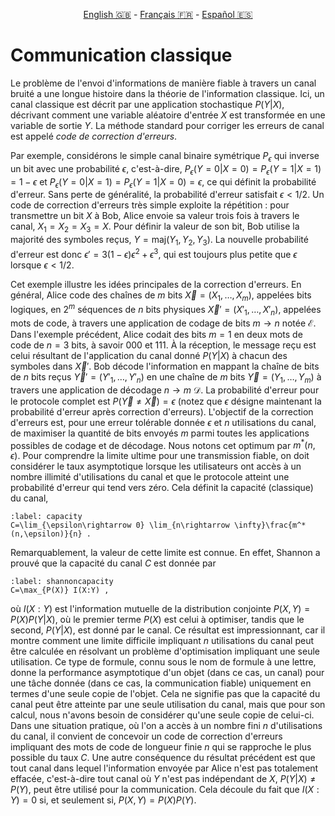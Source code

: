 <p style="text-align: center;">
    <a id="linken" href="../../../../en/content/index.html">English &#x1F1EC;&#x1F1E7;</a> - 
    <a id="linkfr" href="../../../../fr/content/index.html">Français &#x1F1EB;&#x1F1F7;</a> - 
    <a id="linkes" href="../../../../es/content/index.html">Español &#x1F1EA;&#x1F1F8;</a>
</p>
<script>
    currentPage = window.location.href;
    beforeLang = currentPage.slice(0, currentPage.indexOf("content") - 3);
    afterLang = currentPage.slice(currentPage.indexOf("content"));
    document.getElementById("linken").href = beforeLang + "en/" + afterLang;
    document.getElementById("linkfr").href = beforeLang + "fr/" + afterLang;
    document.getElementById("linkes").href = beforeLang + "es/" + afterLang;
</script>



# Communication classique

Le problème de l'envoi d'informations de manière fiable à travers un canal bruité a une longue histoire dans la théorie de l'information classique. Ici, un canal classique est décrit par une application stochastique $P(Y|X)$, décrivant comment une variable aléatoire d'entrée $X$ est transformée en une variable de sortie $Y$. La méthode standard pour corriger les erreurs de canal est appelé *code de correction d'erreurs*.

Par exemple, considérons le simple canal binaire symétrique $P_\epsilon$ qui inverse un bit avec une probabilité $\epsilon$, c'est-à-dire, $P_\epsilon(Y=0|X=0)=P_\epsilon(Y=1|X=1)=1-\epsilon$ et $P_\epsilon(Y=0|X=1)=P_\epsilon(Y=1|X=0)=\epsilon$, ce qui définit la probabilité d'erreur. Sans perte de généralité, la probabilité d'erreur satisfait $\epsilon<1/2$. Un code de correction d'erreurs très simple exploite la répétition : pour transmettre un bit $X$ à Bob, Alice envoie sa valeur trois fois à travers le canal, $X_1=X_2=X_3=X$. Pour définir la valeur de son bit, Bob utilise la majorité des symboles reçus, $Y=\text{maj}(Y_1,Y_2,Y_3)$. La nouvelle probabilité d'erreur est donc $\epsilon'=3(1-\epsilon)\epsilon^2+\epsilon^3$, qui est toujours plus petite que $\epsilon$ lorsque $\epsilon<1/2$.

Cet exemple illustre les idées principales de la correction d'erreurs. En général, Alice code des chaînes de $m$ bits $\vec X=(X_1,\ldots,X_m)$, appelées bits logiques, en $2^m$ séquences de $n$ bits physiques $\vec X'=(X'_1,\ldots,X'_n)$, appelées mots de code, à travers une application de codage de bits $m \rightarrow n$ notée $\mathcal E$. Dans l'exemple précédent, Alice codait des bits $m=1$ en deux mots de code de $n=3$ bits, à savoir $000$ et $111$. À la réception, le message reçu est celui résultant de l'application du canal donné $P(Y|X)$ à chacun des symboles dans $\vec X'$. Bob décode l'information en mappant la chaîne de bits de $n$ bits reçus $\vec Y'=(Y'_1,\ldots,Y'_n)$ en une chaîne de $m$ bits $\vec Y=(Y_1,\ldots,Y_m)$ à travers une application de décodage $n \rightarrow m$ $\mathcal D$. La probabilité d'erreur pour le protocole complet est $P(\vec Y\neq\vec X)=\epsilon$ (notez que $\epsilon$ désigne maintenant la probabilité d'erreur après correction d'erreurs). L'objectif de la correction d'erreurs est, pour une erreur tolérable donnée $\epsilon$ et $n$ utilisations du canal, de maximiser la quantité de bits envoyés $m$ parmi toutes les applications possibles de codage et de décodage. Nous notons cet optimum par $m^*(n,\epsilon)$. Pour comprendre la limite ultime pour une transmission fiable, on doit considérer le taux asymptotique lorsque les utilisateurs ont accès à un nombre illimité d'utilisations du canal et que le protocole atteint une probabilité d'erreur qui tend vers zéro. Cela définit la capacité (classique) du canal,

```{math}
:label: capacity
C=\lim_{\epsilon\rightarrow 0} \lim_{n\rightarrow \infty}\frac{m^*(n,\epsilon)}{n} .
```

Remarquablement, la valeur de cette limite est connue. En effet, Shannon a prouvé que la capacité du canal $C$ est donnée par

```{math}
:label: shannoncapacity
C=\max_{P(X)} I(X:Y) ,
```

où $I(X:Y)$ est l'information mutuelle de la distribution conjointe $P(X,Y)=P(X)P(Y|X)$, où le premier terme $P(X)$ est celui à optimiser, tandis que le second, $P(Y|X)$, est donné par le canal. Ce résultat est impressionnant, car il montre comment une limite difficile impliquant $n$ utilisations du canal peut être calculée en résolvant un problème d'optimisation impliquant une seule utilisation. Ce type de formule, connu sous le nom de formule à une lettre, donne la performance asymptotique d'un objet (dans ce cas, un canal) pour une tâche donnée (dans ce cas, la communication fiable) uniquement en termes d'une seule copie de l'objet. Cela ne signifie pas que la capacité du canal peut être atteinte par une seule utilisation du canal, mais que pour son calcul, nous n'avons besoin de considérer qu'une seule copie de celui-ci. Dans une situation pratique, où l'on a accès à un nombre fini $n$ d'utilisations du canal, il convient de concevoir un code de correction d'erreurs impliquant des mots de code de longueur finie $n$ qui se rapproche le plus possible du taux $C$. Une autre conséquence du résultat précédent est que tout canal dans lequel l'information envoyée par Alice n'est pas totalement effacée, c'est-à-dire tout canal où $Y$ n'est pas indépendant de $X$, $P(Y|X)\neq P(Y)$, peut être utilisé pour la communication. Cela découle du fait que $I(X:Y)=0$ si, et seulement si, $P(X,Y)=P(X)P(Y)$.


